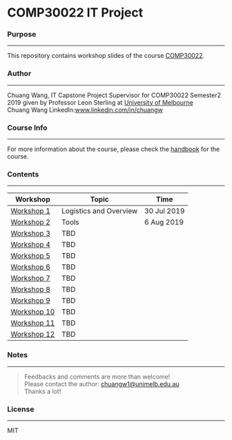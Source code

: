 # COMP30022 IT Project
### **Purpose**
---
This repository contains workshop slides of the course [COMP30022](https://handbook.unimelb.edu.au/2019/subjects/comp30022).
### **Author**
---
Chuang Wang, IT Capstone Project Supervisor for COMP30022 Semester2 2019 given by Professor Leon Sterling at [University of Melbourne](https://www.unimelb.edu.au/)\
Chuang Wang LinkedIn:www.linkedin.com/in/chuangw
### **Course Info**
---
For more information about the course, please check the [handbook](https://handbook.unimelb.edu.au/2019/subjects/comp30022) for the course.
### **Contents**
---

| Workshop | Topic | Time |
| ------ | ------ |-----|
| [Workshop 1](https://github.com/chuangw46/COMP30022_Workshop/blob/master/workshop1.pdf) | Logistics and Overview | 30 Jul 2019
| [Workshop 2](https://github.com/chuangw46/COMP30022_Workshop/blob/master/comp30022_week2Slides.pdf) | Tools | 6 Aug 2019
| [Workshop 3]() | TBD |
| [Workshop 4]() | TBD |
| [Workshop 5]() | TBD |
| [Workshop 6]() | TBD |
| [Workshop 7]() | TBD |
| [Workshop 8]() | TBD |
| [Workshop 9]() | TBD |
| [Workshop 10]() | TBD |
| [Workshop 11]() | TBD |
| [Workshop 12]() | TBD |

### **Notes**
---
>Feedbacks and comments are more than welcome!\
>Please contact the author: chuangw1@unimelb.edu.au\
>Thanks a lot!


### **License**
---
MIT

